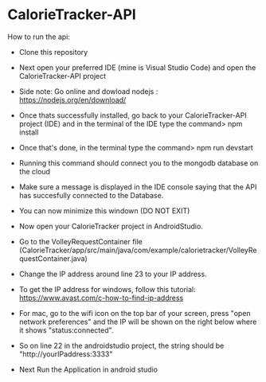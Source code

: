 # CalorieTracker-API

How to run the api:

- Clone this repository
- Next open your preferred IDE (mine is Visual Studio Code) and open the CalorieTracker-API project

- Side note: Go online and dowload nodejs : https://nodejs.org/en/download/
- Once thats successfully installed, go back to your CalorieTracker-API project (IDE) and in the terminal of the IDE type 
the command>    npm install

- Once that's done, in the terminal type the command>   npm run devstart
- Running this command should connect you to the mongodb database on the cloud

- Make sure a message is displayed in the IDE console saying that the API has succesfully connected to the Database.
- You can now minimize this windown (DO NOT EXIT)

- Now open your CalorieTracker project in AndroidStudio.
- Go to the VolleyRequestContainer file (CalorieTracker/app/src/main/java/com/example/calorietracker/VolleyRequestContainer.java)
- Change the IP address around line 23 to your IP address.
- To get the IP address for windows, follow this tutorial: https://www.avast.com/c-how-to-find-ip-address
- For mac, go to the wifi icon on the top bar of your screen, press "open network preferences" and the IP will be shown on the right below where it shows "status:connected".
- So on line 22 in the androidstudio project, the string should be "http://yourIPaddress:3333"
- Next Run the Application in android studio
